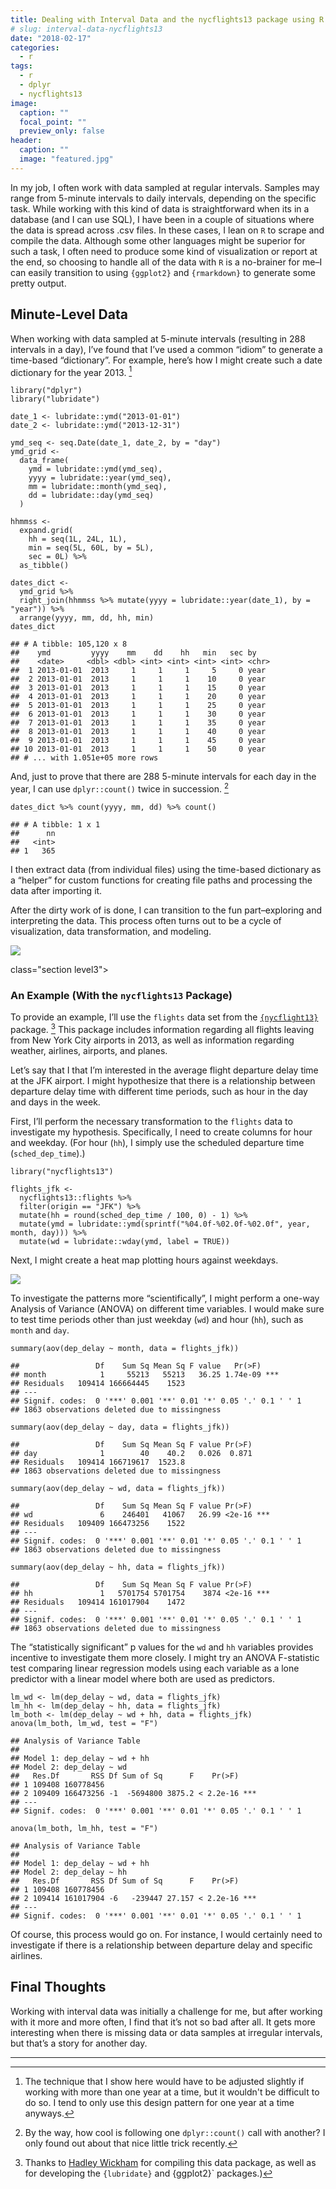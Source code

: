 ```yaml
---
title: Dealing with Interval Data and the nycflights13 package using R
# slug: interval-data-nycflights13
date: "2018-02-17"
categories:
  - r
tags:
  - r
  - dplyr
  - nycflights13
image:
  caption: ""
  focal_point: ""
  preview_only: false
header:
  caption: ""
  image: "featured.jpg"
---
```


In my job, I often work with data sampled at regular intervals. Samples
may range from 5-minute intervals to daily intervals, depending on the
specific task. While working with this kind of data is straightforward
when its in a database (and I can use SQL), I have been in a couple of
situations where the data is spread across .csv files. In these cases, I
lean on `R` to scrape and compile the data. Although some other
languages might be superior for such a task, I often need to produce
some kind of visualization or report at the end, so choosing to handle
all of the data with `R` is a no-brainer for me–I can easily transition
to using `{ggplot2}` and `{rmarkdown}` to generate some pretty output.


Minute-Level Data
-----------------

When working with data sampled at 5-minute intervals (resulting in 288
intervals in a day), I’ve found that I’ve used a common “idiom” to
generate a time-based “dictionary”. For example, here’s how I might
create such a date dictionary for the year 2013. [^1]

``` {.r}
library("dplyr")
library("lubridate")

date_1 <- lubridate::ymd("2013-01-01")
date_2 <- lubridate::ymd("2013-12-31")

ymd_seq <- seq.Date(date_1, date_2, by = "day")
ymd_grid <-
  data_frame(
    ymd = lubridate::ymd(ymd_seq),
    yyyy = lubridate::year(ymd_seq),
    mm = lubridate::month(ymd_seq),
    dd = lubridate::day(ymd_seq)
  )

hhmmss <-
  expand.grid(
    hh = seq(1L, 24L, 1L), 
    min = seq(5L, 60L, by = 5L), 
    sec = 0L) %>% 
  as_tibble()

dates_dict <-
  ymd_grid %>%
  right_join(hhmmss %>% mutate(yyyy = lubridate::year(date_1), by = "year")) %>% 
  arrange(yyyy, mm, dd, hh, min)
dates_dict
```

    ## # A tibble: 105,120 x 8
    ##    ymd         yyyy    mm    dd    hh   min   sec by   
    ##    <date>     <dbl> <dbl> <int> <int> <int> <int> <chr>
    ##  1 2013-01-01  2013     1     1     1     5     0 year 
    ##  2 2013-01-01  2013     1     1     1    10     0 year 
    ##  3 2013-01-01  2013     1     1     1    15     0 year 
    ##  4 2013-01-01  2013     1     1     1    20     0 year 
    ##  5 2013-01-01  2013     1     1     1    25     0 year 
    ##  6 2013-01-01  2013     1     1     1    30     0 year 
    ##  7 2013-01-01  2013     1     1     1    35     0 year 
    ##  8 2013-01-01  2013     1     1     1    40     0 year 
    ##  9 2013-01-01  2013     1     1     1    45     0 year 
    ## 10 2013-01-01  2013     1     1     1    50     0 year 
    ## # ... with 1.051e+05 more rows

And, just to prove that there are 288 5-minute intervals for each day in
the year, I can use `dplyr::count()` twice in succession. [^2]

``` {.r}
dates_dict %>% count(yyyy, mm, dd) %>% count()
```

    ## # A tibble: 1 x 1
    ##      nn
    ##   <int>
    ## 1   365

I then extract data (from individual files) using the time-based
dictionary as a “helper” for custom functions for creating file paths
and processing the data after importing it.

After the dirty work of is done, I can transition to the fun
part–exploring and interpreting the data. This process often turns out
to be a cycle of visualization, data transformation, and modeling.


![](data-science.png)


class="section level3">

### An Example (With the `nycflights13` Package)

To provide an example, I’ll use the `flights` data set from the
[`{nycflight13}`](https://cran.r-project.org/web/packages/nycflights13/index.html)
package. [^3] This package includes
information regarding all flights leaving from New York City airports in
2013, as well as information regarding weather, airlines, airports, and
planes.

Let’s say that I that I’m interested in the average flight departure
delay time at the JFK airport. I might hypothesize that there is a
relationship between departure delay time with different time periods,
such as hour in the day and days in the week.

First, I’ll perform the necessary transformation to the `flights` data
to investigate my hypothesis. Specifically, I need to create columns for
hour and weekday. (For hour (`hh`), I simply use the scheduled departure
time (`sched_dep_time`).)

``` {.r}
library("nycflights13")

flights_jfk <-
  nycflights13::flights %>% 
  filter(origin == "JFK") %>% 
  mutate(hh = round(sched_dep_time / 100, 0) - 1) %>% 
  mutate(ymd = lubridate::ymd(sprintf("%04.0f-%02.0f-%02.0f", year, month, day))) %>% 
  mutate(wd = lubridate::wday(ymd, label = TRUE))
```

Next, I might create a heat map plotting hours against weekdays.

![](viz_nycflight13-1.png)

To investigate the patterns more “scientifically”, I might perform a
one-way Analysis of Variance (ANOVA) on different time variables. I
would make sure to test time periods other than just weekday (`wd`) and
hour (`hh`), such as `month` and `day`.

``` {.r}
summary(aov(dep_delay ~ month, data = flights_jfk))
```

    ##                 Df    Sum Sq Mean Sq F value   Pr(>F)    
    ## month            1     55213   55213   36.25 1.74e-09 ***
    ## Residuals   109414 166664445    1523                     
    ## ---
    ## Signif. codes:  0 '***' 0.001 '**' 0.01 '*' 0.05 '.' 0.1 ' ' 1
    ## 1863 observations deleted due to missingness

``` {.r}
summary(aov(dep_delay ~ day, data = flights_jfk))
```

    ##                 Df    Sum Sq Mean Sq F value Pr(>F)
    ## day              1        40    40.2   0.026  0.871
    ## Residuals   109414 166719617  1523.8               
    ## 1863 observations deleted due to missingness

``` {.r}
summary(aov(dep_delay ~ wd, data = flights_jfk))
```

    ##                 Df    Sum Sq Mean Sq F value Pr(>F)    
    ## wd               6    246401   41067   26.99 <2e-16 ***
    ## Residuals   109409 166473256    1522                   
    ## ---
    ## Signif. codes:  0 '***' 0.001 '**' 0.01 '*' 0.05 '.' 0.1 ' ' 1
    ## 1863 observations deleted due to missingness

``` {.r}
summary(aov(dep_delay ~ hh, data = flights_jfk))
```

    ##                 Df    Sum Sq Mean Sq F value Pr(>F)    
    ## hh               1   5701754 5701754    3874 <2e-16 ***
    ## Residuals   109414 161017904    1472                   
    ## ---
    ## Signif. codes:  0 '***' 0.001 '**' 0.01 '*' 0.05 '.' 0.1 ' ' 1
    ## 1863 observations deleted due to missingness

The “statistically significant” p values for the `wd` and `hh` variables
provides incentive to investigate them more closely. I might try an
ANOVA F-statistic test comparing linear regression models using each
variable as a lone predictor with a linear model where both are used as
predictors.

``` {.r}
lm_wd <- lm(dep_delay ~ wd, data = flights_jfk)
lm_hh <- lm(dep_delay ~ hh, data = flights_jfk)
lm_both <- lm(dep_delay ~ wd + hh, data = flights_jfk)
anova(lm_both, lm_wd, test = "F")
```

    ## Analysis of Variance Table
    ## 
    ## Model 1: dep_delay ~ wd + hh
    ## Model 2: dep_delay ~ wd
    ##   Res.Df       RSS Df Sum of Sq      F    Pr(>F)    
    ## 1 109408 160778456                                  
    ## 2 109409 166473256 -1  -5694800 3875.2 < 2.2e-16 ***
    ## ---
    ## Signif. codes:  0 '***' 0.001 '**' 0.01 '*' 0.05 '.' 0.1 ' ' 1

``` {.r}
anova(lm_both, lm_hh, test = "F")
```

    ## Analysis of Variance Table
    ## 
    ## Model 1: dep_delay ~ wd + hh
    ## Model 2: dep_delay ~ hh
    ##   Res.Df       RSS Df Sum of Sq      F    Pr(>F)    
    ## 1 109408 160778456                                  
    ## 2 109414 161017904 -6   -239447 27.157 < 2.2e-16 ***
    ## ---
    ## Signif. codes:  0 '***' 0.001 '**' 0.01 '*' 0.05 '.' 0.1 ' ' 1

Of course, this process would go on. For instance, I would certainly
need to investigate if there is a relationship between departure delay
and specific airlines.




Final Thoughts
--------------

Working with interval data was initially a challenge for me, but after
working with it more and more often, I find that it’s not so bad after
all. It gets more interesting when there is missing data or data samples
at irregular intervals, but that’s a story for another day.



------------------------------------------------------------------------

[^1]: The technique that I show here would have to be adjusted slightly if working with more than one year at a time, but it wouldn't be difficult to do so. I tend to only use this design pattern for one year at a time anyways.

[^2]: By the way, how cool is following one `dplyr::count()` call with another? I only found out about that nice little trick recently.

[^3]: Thanks to [Hadley Wickham](http://hadley.nz/) for compiling this data package, as well as for developing the `{lubridate}` and {ggplot2}` packages.)



